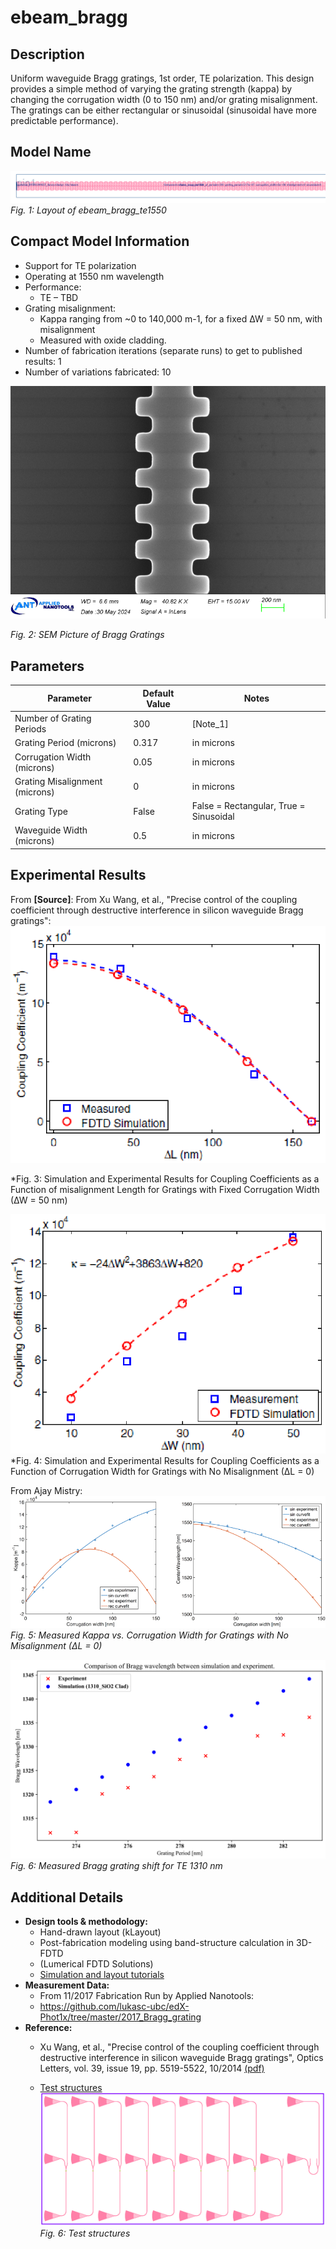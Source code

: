 # ebeam_bragg


## Description

Uniform waveguide Bragg gratings, 1st order, TE polarization. This design provides a simple
method of varying the grating strength (kappa) by changing the corrugation width (0 to 150 nm)
and/or grating misalignment. The gratings can be either rectangular or sinusoidal (sinusoidal have
more predictable performance).

## Model Name

![alt text](imgs/gds.png)
*Fig. 1: Layout of ebeam_bragg_te1550*

## Compact Model Information

- Support for TE polarization
- Operating at 1550 nm wavelength
- Performance:
  - TE – TBD
- Grating misalignment:
  - Kappa ranging from ~0 to 140,000 m-1, for a fixed ∆W = 50 nm, with misalignment
  - Measured with oxide cladding.
- Number of fabrication iterations (separate runs) to get to published results: 1
- Number of variations fabricated: 10

![alt text](imgs/sem.png)

*Fig. 2: SEM Picture of Bragg Gratings*

## Parameters

| Parameter      | Default Value | Notes       |
|----------------|---------------|-------------|
| Number of Grating Periods  | 300     | [Note_1]    |
| Grating Period (microns)  | 0.317     | in microns     |
| Corrugation Width (microns)  | 0.05     | in microns     |
| Grating Misalignment (microns)  | 0     | in microns     |
| Grating Type  | False     | False = Rectangular, True = Sinusoidal     |
| Waveguide Width (microns)  | 0.5     | in microns     |


## Experimental Results

From **[Source]**:
From Xu Wang, et al., "Precise control of the coupling coefficient through destructive interference
in silicon waveguide Bragg gratings":
![alt text](imgs/misalignment.png)

*Fig. 3:  Simulation and Experimental Results for Coupling Coefficients as a Function of
misalignment Length for Gratings with Fixed Corrugation Width (∆W = 50 nm)

![alt text](imgs/corrugation.png)
*Fig. 4: Simulation and Experimental Results for Coupling Coefficients as a Function of Corrugation
Width for Gratings with No Misalignment (∆L = 0)

From Ajay Mistry:
![alt text](imgs/kappa.png)
*Fig. 5: Measured Kappa vs. Corrugation Width for Gratings with No Misalignment (∆L = 0)*

![alt text](imgs/exp_te1310.png)
*Fig. 6: Measured Bragg grating shift for TE 1310 nm*

## Additional Details

- **Design tools & methodology:**
  - Hand-drawn layout (kLayout)
  - Post-fabrication modeling using band-structure calculation in 3D-FDTD
  - (Lumerical FDTD Solutions)
  - [Simulation and layout tutorials](https://github.com/SiEPIC/SiEPIC_Bragg_workshop/tree/main/bragg_gratings)
- **Measurement Data:**
  - From 11/2017 Fabrication Run by Applied Nanotools:
  - https://github.com/lukasc-ubc/edX-Phot1x/tree/master/2017_Bragg_grating
- **Reference:**
  - Xu Wang, et al., "Precise control of the coupling coefficient through destructive interference in silicon waveguide Bragg gratings", Optics Letters, vol. 39, issue 19, pp. 5519-5522, 10/2014 [(pdf)](refs/ol-39-19-5519.pdf)

  - [Test structures](refs/lukasc_BraffShift.gds)
![alt text](imgs/lukasc_BraffShift.png)
*Fig. 6: Test structures*
